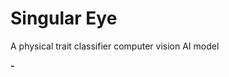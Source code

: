 # Singular Eye
A physical trait classifier computer vision AI model

<p align="left">
  <strong>-</strong>
  <br/>
  <img src=""/>
</p>
